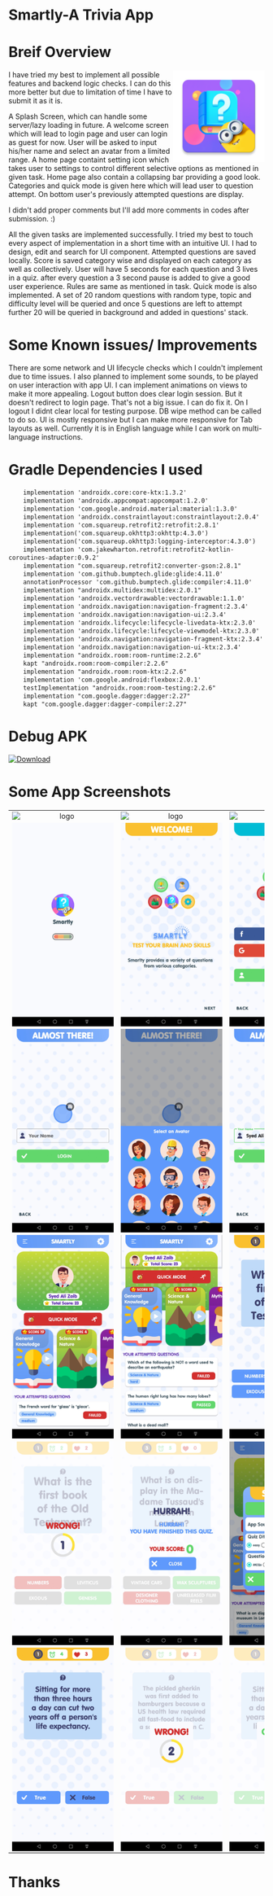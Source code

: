 # Smartly-A Trivia App

# Breif Overview

<img align="right" width="180px" src="./assets/icon.png" title="logo" />
I have tried my best to implement all possible features and backend logic checks. I can do this more better but due to limitation of time I have to submit it as it is.

A Splash Screen, which can handle some server/lazy loading in future.
A welcome screen which will lead to login page and user can login as guest for now. User will be asked to input his/her name and select an avatar from a limited range.
A home page containt setting icon which takes user to settings to control different selective options as mentioned in given task.
Home page also contain a collapsing bar providing a good look. Categories and quick mode is given here which will lead user to question attempt.
On bottom user's previously attempted questions are display.

I didn't add proper comments but I'll add more comments in codes after submission. :)

All the given tasks are implemented successfully. I tried my best to touch every aspect of implementation in a short time with an intuitive UI. I had to design, edit and search for UI component.
Attempted questions are saved locally.
Score is saved category wise and displayed on each category as well as collectively.
User will have 5 seconds for each question and 3 lives in a quiz. after every question a 3 second pause is added to give a good user experience.
Rules are same as mentioned in task.
Quick mode is also implemented. A set of 20 random questions with random type, topic and difficulty level will be queried and once 5 questions are left to attempt further 20 will be queried in background and added in questions' stack.

# Some Known issues/ Improvements

There are some network and UI lifecycle checks which I couldn't implement due to time issues.
I also planned to implement some sounds, to be played on user interaction with app UI.
I can implement animations on views to make it more appealing.
Logout button does clear login session. But it doesn't redirect to login page. That's not a big issue. I can do fix it. On I logout I didnt clear local for testing purpose. DB wipe method can be called to do so.
UI is mostly responsive but I can make more responsive for Tab layouts as well.
Currently it is in English language while I can work on multi-language instructions.

# Gradle Dependencies I used

```
	implementation 'androidx.core:core-ktx:1.3.2'
    implementation 'androidx.appcompat:appcompat:1.2.0'
    implementation 'com.google.android.material:material:1.3.0'
    implementation 'androidx.constraintlayout:constraintlayout:2.0.4'
    implementation 'com.squareup.retrofit2:retrofit:2.8.1'
    implementation('com.squareup.okhttp3:okhttp:4.3.0')
    implementation('com.squareup.okhttp3:logging-interceptor:4.3.0')
    implementation 'com.jakewharton.retrofit:retrofit2-kotlin-coroutines-adapter:0.9.2'
    implementation "com.squareup.retrofit2:converter-gson:2.8.1"
    implementation 'com.github.bumptech.glide:glide:4.11.0'
    annotationProcessor 'com.github.bumptech.glide:compiler:4.11.0'
    implementation "androidx.multidex:multidex:2.0.1"
    implementation 'androidx.vectordrawable:vectordrawable:1.1.0'
    implementation 'androidx.navigation:navigation-fragment:2.3.4'
    implementation 'androidx.navigation:navigation-ui:2.3.4'
    implementation 'androidx.lifecycle:lifecycle-livedata-ktx:2.3.0'
    implementation 'androidx.lifecycle:lifecycle-viewmodel-ktx:2.3.0'
    implementation 'androidx.navigation:navigation-fragment-ktx:2.3.4'
    implementation 'androidx.navigation:navigation-ui-ktx:2.3.4'
    implementation "androidx.room:room-runtime:2.2.6"
    kapt "androidx.room:room-compiler:2.2.6"
    implementation "androidx.room:room-ktx:2.2.6"
    implementation 'com.google.android:flexbox:2.0.1'
    testImplementation "androidx.room:room-testing:2.2.6"
    implementation "com.google.dagger:dagger:2.27"
    kapt "com.google.dagger:dagger-compiler:2.27"
```

# Debug APK

[![Download](https://api.bintray.com/packages/wlanjie/maven/trinity/images/download.svg?version=1.0.0)](./assets/app-debug.apk)

# Some App Screenshots

<table>
<tr>
      <td align="center"><img align="left" width="200px" src="./assets/video.gif" title="logo" /></td>
      <td align="center"><img align="left" width="200px" src="./assets/video.gif" title="logo" /></td>
      <td align="center"><img align="left" width="200px" src="./assets/video.gif" title="logo" /></td>
  </tr>
  <tr>
      <td><img align="left" width="200px" src="./assets/s1.jpg" title="screenshot" /></td>
      <td><img align="left" width="200px" src="./assets/s2.jpg" title="screenshot" /></td>
      <td><img align="left" width="200px" src="./assets/s3.jpg" title="screenshot" /></td>
  </tr>
  <tr>
      <td><img align="left" width="200px" src="./assets/s4.jpg" title="screenshot" /></td>
      <td><img align="left" width="200px" src="./assets/s5.jpg" title="screenshot" /></td>
      <td><img align="left" width="200px" src="./assets/s6.jpg" title="screenshot" /></td>
  </tr>
  <tr>
      <td><img align="left" width="200px" src="./assets/s7.jpg" title="screenshot" /></td>
      <td><img align="left" width="200px" src="./assets/s8.jpg" title="screenshot" /></td>
      <td><img align="left" width="200px" src="./assets/s9.jpg" title="screenshot" /></td>
  </tr>
  <tr>
      <td><img align="left" width="200px" src="./assets/s10.jpg" title="screenshot" /></td>
      <td><img align="left" width="200px" src="./assets/s11.jpg" title="screenshot" /></td>
      <td><img align="left" width="200px" src="./assets/s12.jpg" title="screenshot" /></td>
  </tr>
  <tr>
      <td><img align="left" width="200px" src="./assets/s13.jpg" title="screenshot" /></td>
      <td><img align="left" width="200px" src="./assets/s16.jpg" title="screenshot" /></td>
      <td><img align="left" width="200px" src="./assets/s15.jpg" title="screenshot" /></td>
  </tr>
  
  </table>

# Thanks
